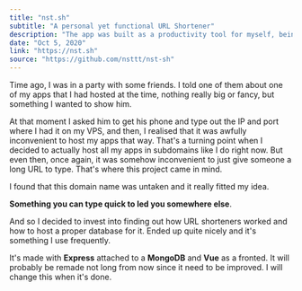 ```yaml
---
title: "nst.sh"
subtitle: "A personal yet functional URL Shortener"
description: "The app was built as a productivity tool for myself, being able to use my domain to go fast to specific pages on all my devices was really something that I find convenient. Its built with a Express backend + MongoDB and a really small Vue frontend"
date: "Oct 5, 2020"
link: "https://nst.sh"
source: "https://github.com/nsttt/nst-sh"
---
```


Time ago, I was in a party with some friends. I told one of them about one of my apps that I had hosted at the time, nothing really big or fancy, but something I wanted to show him.

At that moment I asked him to get his phone and type out the IP and port where I had it on my VPS, and then, I realised that it was awfully inconvenient to host my apps that way. That's a turning point when I decided to actually host all my apps in subdomains like I do right now. But even then, once again, it was somehow inconvenient to just give someone a long URL to type. That's where this project came in mind.

I found that this domain name was untaken and it really fitted my idea.

**Something you can type quick to led you somewhere else**.

And so I decided to invest into finding out how URL shorteners worked and how to host a proper database for it. Ended up quite nicely and it's something I use frequently.

It's made with **Express** attached to a **MongoDB** and **Vue** as a fronted. It will probably be remade not long from now since it need to be improved. I will change this when it's done.
